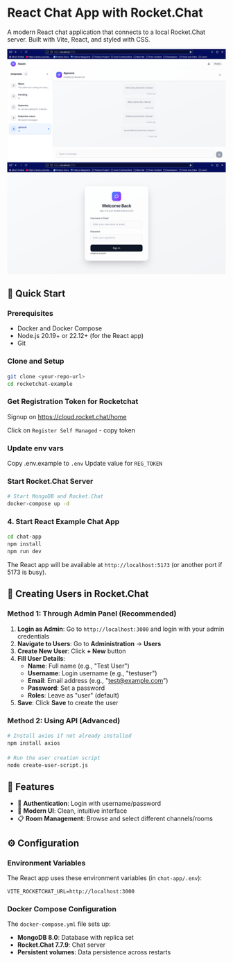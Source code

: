 # React Chat App with Rocket.Chat

A modern React chat application that connects to a local Rocket.Chat server. Built with Vite, React, and styled with CSS.

![alt text](image.png)
![alt text](image-1.png)

## 🚀 Quick Start

### Prerequisites
- Docker and Docker Compose
- Node.js 20.19+ or 22.12+ (for the React app)
- Git

### Clone and Setup

```bash
git clone <your-repo-url>
cd rocketchat-example
```

### Get Registration Token for Rocketchat
Signup on https://cloud.rocket.chat/home

Click on `Register Self Managed`  - copy token 

### Update env vars 
Copy .env.example to `.env`
Update value for `REG_TOKEN`


### Start Rocket.Chat Server

```bash
# Start MongoDB and Rocket.Chat
docker-compose up -d

```

### 4. Start React Example Chat App

```bash
cd chat-app
npm install
npm run dev
```

The React app will be available at `http://localhost:5173` (or another port if 5173 is busy).

## 🔐 Creating Users in Rocket.Chat

### Method 1: Through Admin Panel (Recommended)

1. **Login as Admin**: Go to `http://localhost:3000` and login with your admin credentials
2. **Navigate to Users**: Go to **Administration** → **Users**
3. **Create New User**: Click **+ New** button
4. **Fill User Details**:
   - **Name**: Full name (e.g., "Test User")
   - **Username**: Login username (e.g., "testuser")
   - **Email**: Email address (e.g., "test@example.com")
   - **Password**: Set a password
   - **Roles**: Leave as "user" (default)
5. **Save**: Click **Save** to create the user

### Method 2: Using API (Advanced)

```bash
# Install axios if not already installed
npm install axios

# Run the user creation script
node create-user-script.js
```

## 🎯 Features

- 🔐 **Authentication**: Login with username/password
- 🎨 **Modern UI**: Clean, intuitive interface
- 📋 **Room Management**: Browse and select different channels/rooms


## ⚙️ Configuration

### Environment Variables

The React app uses these environment variables (in `chat-app/.env`):

```env
VITE_ROCKETCHAT_URL=http://localhost:3000
```

### Docker Compose Configuration

The `docker-compose.yml` file sets up:
- **MongoDB 8.0**: Database with replica set
- **Rocket.Chat 7.7.9**: Chat server
- **Persistent volumes**: Data persistence across restarts

